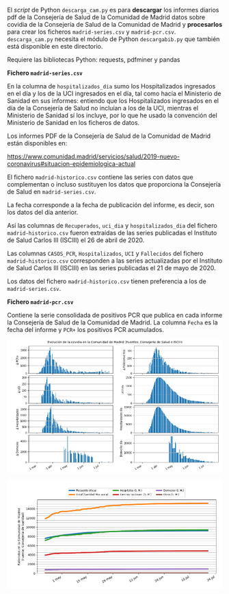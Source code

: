El *script* de Python `descarga_cam.py` es para **descargar** los informes diarios pdf de la Consejería de Salud de la Comunidad de Madrid datos sobre covidia de la Consejería de Salud de la Comunidad de Madrid y **procesarlos** para crear los ficheros `madrid-series.csv` y `madrid-pcr.csv`. `descarga_cam.py` necesita el módulo de Python `descargabib.py` que también está disponible en este directorio.

Requiere las bibliotecas Python: requests, pdfminer y pandas

**Fichero `madrid-series.csv`**

En la columna de `hospitalizados_dia` sumo los Hospitalizados ingresados en el día y los de la UCI ingresados en el día, tal como hacía el Ministerio de Sanidad en sus informes: entiendo que los Hospitalizados ingresados en el día de la Consejería de Salud no incluían a los de la UCI, mientras el Ministerio de Sanidad sí los incluye, por lo que he usado la convención del Ministerio de Sanidad en los ficheros de datos.

Los informes PDF de la Consejería de Salud de la Comunidad de Madrid están disponibles en:

https://www.comunidad.madrid/servicios/salud/2019-nuevo-coronavirus#situacion-epidemiologica-actual

El fichero `madrid-historico.csv` contiene las series con datos que complementan o incluso sustituyen los datos que proporciona la Consejería de Salud en `madrid-series.csv`.

La fecha corresponde a la fecha de publicación del informe, es decir, son los datos del día anterior.

Así las columnas de `Recuperados`, `uci_dia` y `hospitalizados_dia` del fichero `madrid-historico.csv` fueron extraídas de las series publicadas el Instituto de Salud Carlos III (ISCIII) el 26 de abril de 2020.

Las columnas `CASOS_PCR`, `Hospitalizados`, `UCI` y `Fallecidos` del fichero `madrid-historico.csv` corresponden a las series actualizadas por el Instituto de Salud Carlos III (ISCIII) en las series publicadas el 21 de mayo de 2020.

Los datos del fichero `madrid-historico.csv` tienen preferencia a los de `madrid-series.csv`.


**Fichero `madrid-pcr.csv`**

Contiene la serie consolidada de positivos PCR que publica en cada informe la Consejería de Salud de la Comunidad de Madrid. La columna `Fecha` es la fecha del informe y `PCR+` los positivos PCR acumulados.


![Covidia en la Comunidad de Madrid](madrid_covidia.png)

![Fallecidos de covidia en la Comunidad de Madrid](madrid_fallecidos.png)
